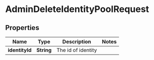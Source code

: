 # AdminDeleteIdentityPoolRequest

## Properties
Name | Type | Description | Notes
------------ | ------------- | ------------- | -------------
**identityId** | **String** | The id of identity | 

